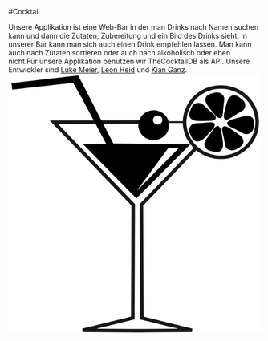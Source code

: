#Cocktail

Unsere Applikation ist eine Web-Bar in der man Drinks nach Namen suchen kann und dann die Zutaten, Zubereitung und ein Bild des Drinks sieht. In unserer Bar kann man sich auch einen Drink empfehlen lassen. Man kann auch nach Zutaten sortieren oder auch nach alkoholisch oder eben nicht.Für unsere Applikation benutzen wir TheCocktailDB als API. Unsere Entwickler sind [Luke Meier](https://github.com/LukeMeier), [Leon Heid](https://github.com/LeonHeid) und [Kian Ganz](https://github.com/KianGanz).
![Logo](cocktail-logo.png)
